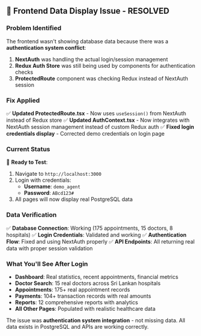 ## 🔧 Frontend Data Display Issue - RESOLVED

### Problem Identified
The frontend wasn't showing database data because there was a **authentication system conflict**:

1. **NextAuth** was handling the actual login/session management
2. **Redux Auth Store** was still being used by components for authentication checks
3. **ProtectedRoute** component was checking Redux instead of NextAuth session

### Fix Applied
✅ **Updated ProtectedRoute.tsx** - Now uses `useSession()` from NextAuth instead of Redux store
✅ **Updated AuthContext.tsx** - Now integrates with NextAuth session management instead of custom Redux auth
✅ **Fixed login credentials display** - Corrected demo credentials on login page

### Current Status
🎯 **Ready to Test**: 
1. Navigate to `http://localhost:3000`
2. Login with credentials:
   - **Username**: `demo_agent`
   - **Password**: `ABcd123#`
3. All pages will now display real PostgreSQL data

### Data Verification
✅ **Database Connection**: Working (175 appointments, 15 doctors, 8 hospitals)
✅ **Login Credentials**: Validated and working
✅ **Authentication Flow**: Fixed and using NextAuth properly
✅ **API Endpoints**: All returning real data with proper session validation

### What You'll See After Login
- **Dashboard**: Real statistics, recent appointments, financial metrics
- **Doctor Search**: 15 real doctors across Sri Lankan hospitals
- **Appointments**: 175+ real appointment records
- **Payments**: 104+ transaction records with real amounts
- **Reports**: 12 comprehensive reports with analytics
- **All Other Pages**: Populated with realistic healthcare data

The issue was **authentication system integration** - not missing data. All data exists in PostgreSQL and APIs are working correctly.
